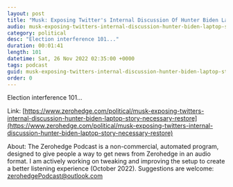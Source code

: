 ```yaml
---
layout: post
title: "Musk: Exposing Twitter's Internal Discussion Of Hunter Biden Laptop Story &quot;Necessary To Restore Public Trust&quot;"
audio: musk-exposing-twitters-internal-discussion-hunter-biden-laptop-story-necessary-restore-1
category: political
desc: "Election interference 101..."
duration: 00:01:41
length: 101
datetime: Sat, 26 Nov 2022 02:35:00 +0000
tags: podcast
guid: musk-exposing-twitters-internal-discussion-hunter-biden-laptop-story-necessary-restore-0
order: 0
---
```

Election interference 101...

Link: [https://www.zerohedge.com/political/musk-exposing-twitters-internal-discussion-hunter-biden-laptop-story-necessary-restore](https://www.zerohedge.com/political/musk-exposing-twitters-internal-discussion-hunter-biden-laptop-story-necessary-restore)

About: The Zerohedge Podcast is a non-commercial, automated program, designed to give people a way to get news from Zerohedge in an audio format.  I am actively working on tweaking and improving the setup to create a better listening experience (October 2022).  Suggestions are welcome: [zerohedgePodcast@outlook.com](mailto:zerohedgePodcast@outlook.com)